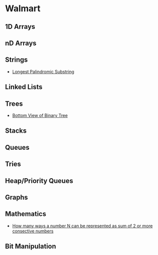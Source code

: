# Walmart

## 1D Arrays

## nD Arrays

## Strings

* [Longest Palindromic Substring](../problem-solutions/string-problems/longest-palindromic-substring.md)

## Linked Lists

## Trees

* [Bottom View of Binary Tree](../problem-solutions/tree-problems/bottom-view-of-binary-tree.md)

## Stacks

## Queues

## Tries

## Heap/Priority Queues

## Graphs

## Mathematics

* [How many ways a number N can be represented as sum of 2 or more consective numbers](../problem-solutions/mathematics-problems/how-many-ways-a-number-n-can-be-represented-as-sum-of-2-or-more-consective-numbers.md)

## Bit Manipulation



